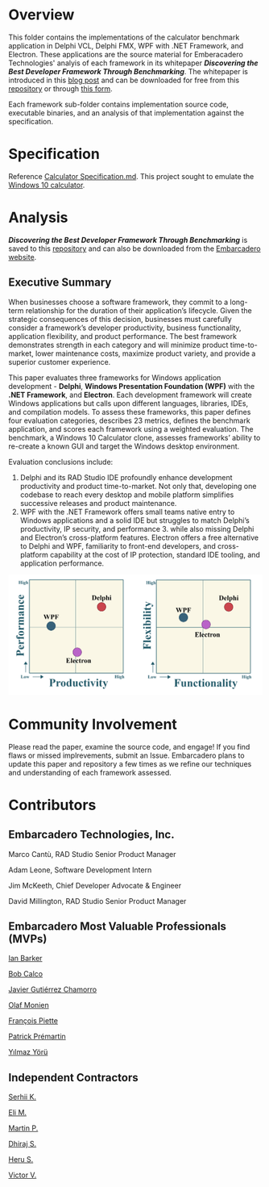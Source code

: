 # Overview

This folder contains the implementations of the calculator benchmark application in Delphi VCL, Delphi FMX, WPF with .NET Framework, and Electron.  These applications are the source material for Emberacadero Technologies' analyis of each framework in its whitepaper ***Discovering the Best Developer Framework Through Benchmarking***. The whitepaper is introduced in this [blog post](https://blogs.embarcadero.com/published-discovering-the-best-developer-framework-through-benchmarking/) and can be downloaded for free from this [repository](https://github.com/Embarcadero/ComparisonResearch/blob/main/calculator/Discovering%20the%20Best%20Developer%20Framework%20Through%20Benchmarking%2012232020.pdf) or through [this form](https://lp.embarcadero.com/Discovering_the_best_framework).

Each framework sub-folder contains implementation source code, executable binaries, and an analysis of that implementation against the specification.

# Specification
Reference [Calculator Specification.md](https://github.com/Embarcadero/ComparisonResearch/blob/main/calculator/Calculator%20Specification.md).  This project sought to emulate the [Windows 10 calculator](https://github.com/Embarcadero/ComparisonResearch/blob/main/calculator/win10calculator.png).

# Analysis
***Discovering the Best Developer Framework Through Benchmarking*** is saved to this [repository](https://github.com/Embarcadero/ComparisonResearch/blob/main/calculator/Discovering%20the%20Best%20Developer%20Framework%20Through%20Benchmarking%2012232020.pdf) and can also be downloaded from the [Embarcadero website](https://lp.embarcadero.com/Discovering_the_best_framework).


## Executive Summary
When businesses choose a software framework, they commit to a long-term relationship for the duration of their application’s lifecycle. Given the strategic consequences of this decision, businesses must carefully consider a framework’s developer productivity, business functionality, application flexibility, and product performance. The best framework demonstrates strength in each category and will minimize product time-to-market, lower maintenance costs, maximize product variety, and provide a superior customer experience. 

This paper evaluates three frameworks for Windows application development - **Delphi**, **Windows Presentation Foundation (WPF)** with the **.NET Framework**, and **Electron**. Each development framework will create Windows applications but calls upon different languages, libraries, IDEs, and compilation models. To assess these frameworks, this paper defines four evaluation categories, describes 23 metrics, defines the benchmark application, and scores each framework using a weighted evaluation. The benchmark, a Windows 10 Calculator clone, assesses frameworks’ ability to re-create a known GUI and target the Windows desktop environment.

Evaluation conclusions include:
1. Delphi and its RAD Studio IDE profoundly enhance development productivity and product time-to-market. Not only that, developing one codebase to reach every desktop and mobile platform simplifies successive releases and product maintenance.
2. WPF with the .NET Framework offers small teams native entry to Windows applications and a solid IDE but struggles to match Delphi’s productivity, IP security, and performance 3. while also missing Delphi and Electron’s cross-platform features. 
Electron offers a free alternative to Delphi and WPF, familiarity to front-end developers, and cross-platform capability at the cost of IP protection, standard IDE tooling, and application performance.

![overview of framework scores](https://github.com/Embarcadero/ComparisonResearch/blob/main/calculator/Delphi_WPF_Electron%204-metric%20chart.png)


# Community Involvement
Please read the paper, examine the source code, and engage!  If you find flaws or missed implrevements, submit an Issue.  Embarcadero plans to update this paper and repository a few times as we refine our techniques and understanding of each framework assessed.


# Contributors
## Embarcadero Technologies, Inc. 
Marco Cantù, RAD Studio Senior Product Manager

Adam Leone, Software Development Intern

Jim McKeeth, Chief Developer Advocate & Engineer

David Millington, RAD Studio Senior Product Manager


## Embarcadero Most Valuable Professionals (MVPs)
[Ian Barker](https://www.codedotshow.com/blog/about/)

[Bob Calco](https://apexdatasolutions.com/news/apex-blog/)

[Javier Gutiérrez Chamorro](https://www.javiergutierrezchamorro.com/)

[Olaf Monien](https://www.developer-experts.net/en/about-us/)

[François Piette](http://francois-piette.blogspot.com/)

[Patrick Prémartin](https://developpeur-pascal.fr/page/_0-a-propos-de-l-auteur.html)

[Yılmaz Yörü](http://www.yyoru.com/)

## Independent Contractors
[Serhii K.](https://www.upwork.com/fl/serhiik)

[Eli M.](https://www.upwork.com/freelancers/~015a0a19afc2593d77)

[Martin P.](https://github.com/martin-pettersson)

[Dhiraj S.](https://www.upwork.com/freelancers/~01139eb7cc53906988)

[Heru S.](https://www.upwork.com/freelancers/~0195227b473e36e942)

[Victor V.](https://www.upwork.com/freelancers/~01393e5253b24c66e9)


